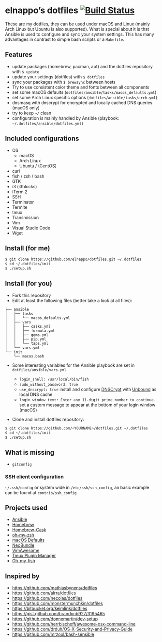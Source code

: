 # elnappo’s dotfiles [![Build Status](https://travis-ci.org/elnappo/dotfiles.svg?branch=master)](https://travis-ci.org/elnappo/dotfiles)

These are my dotfiles, they can be used under macOS and Linux (mainly Arch Linux but Ubuntu is also supported). What is special about it is that Ansible is used to configure and sync your system settings. This has many advantages in contrast to simple bash scripts or a `Makefile`.

## Features

* update packages (homebrew, pacman, apt) and the dotfiles repository with `$ update`
* update your settings (dotfiles) with `$ dotfiles`
* sync your packages with `$ brewsync` between hosts
* Try to use consistent color theme and fonts between all components
* set some macOS defaults (`dotfiles/ansible/tasks/macos_defaults.yml`)
* set some Arch Linux specific options (`dotfiles/ansible/tasks/arch.yml`)
* dnsmasq with dnscrypt for encrypted and locally cached DNS queries (macOS only)
* try to keep `~/` clean
* configuration is mainly handled by Ansible (playbook: `~/.dotfiles/ansible/dotfiles.yml`)

## Included configurations

* OS
  * macOS
  * Arch Linux
  * Ubuntu / (CentOS)
* curl
* fish / zsh / bash
* GTK
* i3 (i3blocks)
* iTerm 2
* SSH
* Terminator
* Termite
* tmux
* Transmission
* Vim
* Visual Studio Code
* Wget

## Install (for me)

```bash
$ git clone https://github.com/elnappo/dotfiles.git ~/.dotfiles
$ cd ~/.dotfiles/init
$ ./setup.sh
```

## Install (for you)

* Fork this repository
* Edit at least the following files (better take a look at all files):

```
├── ansible
│   ├── tasks
│   │   └── macos_defaults.yml
│   ├── vars
│   │   ├── casks.yml
│   │   ├── formula.yml
│   │   ├── gems.yml
│   │   ├── pip.yml
│   │   └── taps.yml
│   └── vars.yml
└── init
    └── macos.bash
```

* Some interesting variables for the Ansible playbook are set in `dotfiles/ansible/vars.yml`

  * `login_shell: /usr/local/bin/fish`
  * `sudo_without_password: true`
  * `use_dnscrypt: true` install and configure [DNSCrypt](https://dnscrypt.org/) with [Unbound](https://unbound.net/) as local DNS cache
  * `login_window_text: Enter any 11-digit prime number to continue.` set a custom message to appear at the bottom of your login window (macOS)

* Clone and install dotfiles repository:

```bash
$ git clone https://github.com/<YOURNAME>/dotfiles.git ~/.dotfiles
$ cd ~/.dotfiles/init
$ ./setup.sh
```

## What is missing

* `gitconfig`

### SSH client configuration

`~/.ssh/config` or system wide in `/etc/ssh/ssh_config`, an basic example can be found at `contrib/ssh_config`.

## Projects used

* [Ansible](https://github.com/ansible/ansible)
* [Homebrew](https://github.com/Homebrew/homebrew)
* [Homebrew-Cask](https://github.com/phinze/homebrew-cask)
* [oh-my-zsh](https://github.com/robbyrussell/oh-my-zsh)
* [macOS Defaults](https://github.com/kevinSuttle/macOS-Defaults)
* [NeoBundle](https://github.com/Shougo/neobundle.vim)
* [VimAwesome](http://vimawesome.com/)
* [Tmux Plugin Manager](https://github.com/tmux-plugins/tpm)
* [Oh-my-fish](https://github.com/oh-my-fish/oh-my-fish)

## Inspired by

* https://github.com/mathiasbynens/dotfiles
* https://github.com/alrra/dotfiles
* https://github.com/necolas/dotfiles
* https://github.com/monstermunchkin/dotfiles
* https://bitbucket.org/keimlink/dotfiles
* https://gist.github.com/brandonb927/3195465
* https://github.com/donnemartin/dev-setup
* https://github.com/herrbischoff/awesome-osx-command-line
* https://github.com/drduh/OS-X-Security-and-Privacy-Guide
* https://github.com/mrzool/bash-sensible
